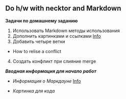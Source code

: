 ## Do h/w with necktor and Markdown

**Задачи по домашнему заданию**

1. Использовать Markdown методы использования
2. Дополнить картинками и ссылками [Info](https://ru.wikipedia.org/wiki/Markdown)
3. Добавить четыре ветки
* How to relise a conflict
4. Создать конфликт при слияние merge

_**Вводная информация для начало работ**_

* *Информация о Маркдауне*
[Info](https://ru.wikipedia.org/wiki/Markdown)

* *Картинка для кода*

